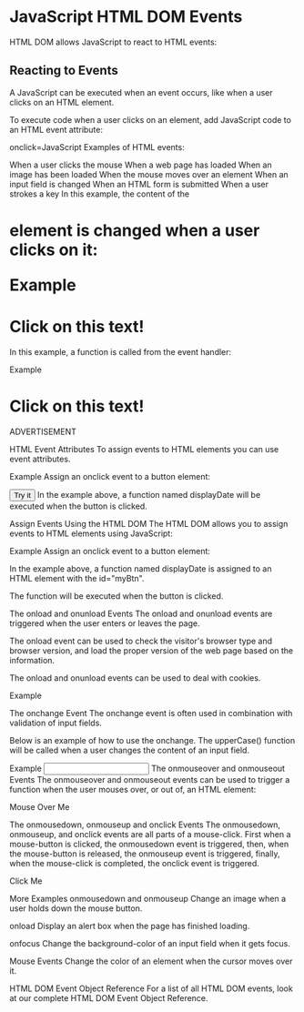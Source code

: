 # JavaScript HTML DOM Events
HTML DOM allows JavaScript to react to HTML events:


## Reacting to Events
A JavaScript can be executed when an event occurs, like when a user clicks on an HTML element.

To execute code when a user clicks on an element, add JavaScript code to an HTML event attribute:

onclick=JavaScript
Examples of HTML events:

When a user clicks the mouse
When a web page has loaded
When an image has been loaded
When the mouse moves over an element
When an input field is changed
When an HTML form is submitted
When a user strokes a key
In this example, the content of the <h1> element is changed when a user clicks on it:

Example
<!DOCTYPE html>
<html>
<body>

<h1 onclick="this.innerHTML = 'Ooops!'">Click on this text!</h1>

</body>
</html>
In this example, a function is called from the event handler:

Example
<!DOCTYPE html>
<html>
<body>

<h1 onclick="changeText(this)">Click on this text!</h1>

<script>
function changeText(id) {
  id.innerHTML = "Ooops!";
}
</script>

</body>
</html>
ADVERTISEMENT

HTML Event Attributes
To assign events to HTML elements you can use event attributes.

Example
Assign an onclick event to a button element:

<button onclick="displayDate()">Try it</button>
In the example above, a function named displayDate will be executed when the button is clicked.

Assign Events Using the HTML DOM
The HTML DOM allows you to assign events to HTML elements using JavaScript:

Example
Assign an onclick event to a button element:

<script>
document.getElementById("myBtn").onclick = displayDate;
</script>
In the example above, a function named displayDate is assigned to an HTML element with the id="myBtn".

The function will be executed when the button is clicked.

The onload and onunload Events
The onload and onunload events are triggered when the user enters or leaves the page.

The onload event can be used to check the visitor's browser type and browser version, and load the proper version of the web page based on the information.

The onload and onunload events can be used to deal with cookies.

Example
<body onload="checkCookies()">
The onchange Event
The onchange event is often used in combination with validation of input fields.

Below is an example of how to use the onchange. The upperCase() function will be called when a user changes the content of an input field.

Example
<input type="text" id="fname" onchange="upperCase()">
The onmouseover and onmouseout Events
The onmouseover and onmouseout events can be used to trigger a function when the user mouses over, or out of, an HTML element:

Mouse Over Me

The onmousedown, onmouseup and onclick Events
The onmousedown, onmouseup, and onclick events are all parts of a mouse-click. First when a mouse-button is clicked, the onmousedown event is triggered, then, when the mouse-button is released, the onmouseup event is triggered, finally, when the mouse-click is completed, the onclick event is triggered.

Click Me

More Examples
onmousedown and onmouseup
Change an image when a user holds down the mouse button.

onload
Display an alert box when the page has finished loading.

onfocus
Change the background-color of an input field when it gets focus.

Mouse Events
Change the color of an element when the cursor moves over it.

HTML DOM Event Object Reference
For a list of all HTML DOM events, look at our complete HTML DOM Event Object Reference.